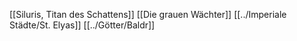 [[Siluris, Titan des Schattens]]
[[Die grauen Wächter]]
[[../Imperiale Städte/St. Elyas]]
[[../Götter/Baldr]]

